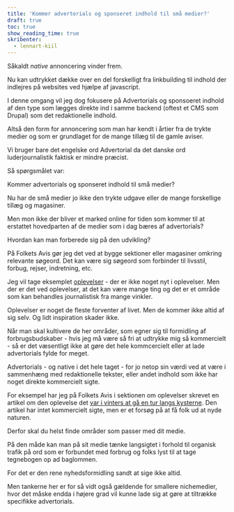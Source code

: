 ```yaml
---
title: 'Kommer advertorials og sponseret indhold til små medier?'
draft: true
toc: true
show_reading_time: true
skribenter:
  - lennart-kiil
---
```


Såkaldt _native_ annoncering vinder frem.

Nu kan udtrykket dække over en del forskelligt fra linkbuilding til indhold der indlejres på websites ved hjælpe af javascript.

I denne omgang vil jeg dog fokusere på Advertorials og sponsoeret indhold af den type som lægges direkte ind i samme backend (oftest et CMS som Drupal) som det redaktionelle indhold.

Altså den form for annoncering som man har kendt i årtier fra de trykte medier og som er grundlaget for de mange tillæg til de gamle aviser.

Vi bruger bare det engelske ord Advertorial da det danske ord luderjournalistik faktisk er mindre præcist.

Så spørgsmålet var:

Kommer advertorials og sponseret indhold til små medier?

Nu har de små medier jo ikke den trykte udgave eller de mange forskellige tillæg og magasiner.

Men mon ikke der bliver et marked online for tiden som kommer til at erstattet hovedparten af de medier som i dag bæres af advertorials?

Hvordan kan man forberede sig på den udvikling?

På Folkets Avis gør jeg det ved at bygge sektioner eller magasiner omkring relevante søgeord. Det kan være sig søgeord som forbinder til livsstil, forbug, rejser, indretning, etc.

Jeg vil tage eksemplet [oplevelser](https://www.folkets.dk/oplevelser) - der er ikke noget nyt i oplevelser. Men der er det ved oplevelser, at det kan være mange ting og det er et område som kan behandles journalistisk fra mange vinkler.

Oplevelser er noget de fleste forventer af livet. Men de kommer ikke altid af sig selv. Og lidt inspiration skader ikke.

Når man skal kultivere de her områder, som egner sig til formidling af forbrugsbudskaber - hvis jeg må være så fri at udtrykke mig så kommercielt - så er det væsentligt ikke at gøre det hele kommcercielt eller at lade advertorials fylde for meget.

Advertorials - og native i det hele taget - for jo netop sin værdi ved at være i sammenhæng med redaktionelle tekster, eller andet indhold som ikke har noget direkte kommercielt sigte.

For eksempel har jeg på Folkets Avis i sektionen om oplevelser skrevet en artikel om den oplevelse det [var i vinters at gå en tur langs kysterne](https://www.folkets.dk/node/2605). Den artikel har intet kommercielt sigte, men er et forsøg på at få folk ud at nyde naturen.

Derfor skal du helst finde områder som passer med dit medie.

På den måde kan man på sit medie tænke langsigtet i forhold til organisk trafik på ord som er forbundet med forbrug og folks lyst til at tage tegnebogen op ad baglommen.

For det er den rene nyhedsformidling sandt at sige ikke altid.

Men tankerne her er for så vidt også gældende for smallere nichemedier, hvor det måske endda i højere grad vil kunne lade sig at gøre at tiltrække specifikke advertorials.
